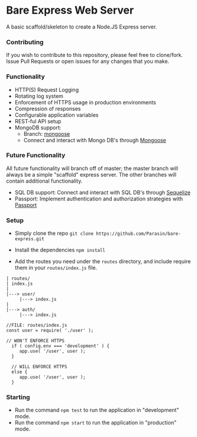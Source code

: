 # Bare Express Web Server
A basic scaffold/skeleton to create a Node.JS Express server.

### Contributing
If you wish to contribute to this repository, please feel free to clone/fork.
Issue Pull Requests or open issues for any changes that you make.

### Functionality
* HTTP(S) Request Logging
* Rotating log system
* Enforcement of HTTPS usage in production environments
* Compression of responses
* Configurable application variables
* REST-ful API setup
* MongoDB support: 
     * Branch: [mongoose](https://github.com/Parasin/bare-express/tree/mongoose) 
     * Connect and interact with Mongo DB's through [Mongoose](http://mongoosejs.com/)

### Future Functionality
All future functionality will branch off of master; the master branch will always be
a simple "scaffold" express server. The other branches will contain additional functionality.

* SQL DB support: Connect and interact with SQL DB's through [Sequelize](http://docs.sequelizejs.com/)
* Passport: Implement authentication and authorization strategies with [Passport](http://passportjs.org/) 

### Setup
- Simply clone the repo
```git clone https://github.com/Parasin/bare-express.git```

- Install the dependencies ```npm install```

- Add the routes you need under the `routes` directory, and include require them in your `routes/index.js` file.
```
| routes/
| index.js
|
|---> user/
     |---> index.js
|
|---> auth/
     |---> index.js
```

```
//FILE: routes/index.js
const user = require( './user' );

// WON'T ENFORCE HTTPS
  if ( config.env === 'development' ) {
     app.use( '/user', user );
  }

  // WILL ENFORCE HTTPS
  else {
     app.use( '/user', user );
  }
```

### Starting 
* Run the command ```npm test``` to run the application in "development" mode.
* Run the command ```npm start``` to run the application in "production" mode.
